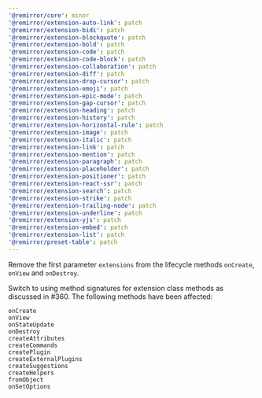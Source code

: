 ```yaml
---
'@remirror/core': minor
'@remirror/extension-auto-link': patch
'@remirror/extension-bidi': patch
'@remirror/extension-blockquote': patch
'@remirror/extension-bold': patch
'@remirror/extension-code': patch
'@remirror/extension-code-block': patch
'@remirror/extension-collaboration': patch
'@remirror/extension-diff': patch
'@remirror/extension-drop-cursor': patch
'@remirror/extension-emoji': patch
'@remirror/extension-epic-mode': patch
'@remirror/extension-gap-cursor': patch
'@remirror/extension-heading': patch
'@remirror/extension-history': patch
'@remirror/extension-horizontal-rule': patch
'@remirror/extension-image': patch
'@remirror/extension-italic': patch
'@remirror/extension-link': patch
'@remirror/extension-mention': patch
'@remirror/extension-paragraph': patch
'@remirror/extension-placeholder': patch
'@remirror/extension-positioner': patch
'@remirror/extension-react-ssr': patch
'@remirror/extension-search': patch
'@remirror/extension-strike': patch
'@remirror/extension-trailing-node': patch
'@remirror/extension-underline': patch
'@remirror/extension-yjs': patch
'@remirror/extension-embed': patch
'@remirror/extension-list': patch
'@remirror/preset-table': patch
---
```


Remove the first parameter `extensions` from the lifecycle methods `onCreate`, `onView` and `onDestroy`.

Switch to using method signatures for extension class methods as discussed in #360. The following methods have been affected:

```
onCreate
onView
onStateUpdate
onDestroy
createAttributes
createCommands
createPlugin
createExternalPlugins
createSuggestions
createHelpers
fromObject
onSetOptions
```
